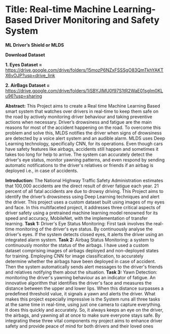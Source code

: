 # Title: Real-time Machine Learning-Based Driver Monitoring and Safety System
**ML Driver’s Shield or MLDS**

**Download Dataset**

**1. Eyes Dataset =** https://drive.google.com/drive/folders/15mozP6NZxFSSSgO83QmTkhYAKTX6vOJP?usp=drive_link

**2. AirBags Dataset =** https://drive.google.com/drive/folders/1iSBYJlMU0f97S1tR2WaE01sgIm0KLu96?usp=sharing

**Abstract:** This Project aims to create a Real time Machine Learning Based smart system that watches over drivers in real-time to keep them safe on the road by actively monitoring driver behaviour and taking preventive actions when necessary. Driver’s drowsiness and fatigue are the main reasons for most of the accident happening on the road. To overcome this problem and solve this, MLDS notifies the driver when signs of drowsiness are detected by a voice alert system and an audible alarm. MLDS uses Deep Learning technology, specifically CNN, for its operations. Even though cars have safety features like airbags, accidents still happen and sometimes it takes too long for help to arrive. The system can accurately detect the driver's eye status, monitor yawning patterns, and even respond by sending automatic notifications to the driver's relatives or friends if an airbag is deployed i.e., in case of accidents.  


**Introduction:** The National Highway Traffic Safety Administration estimates that 100,000 accidents are the direct result of driver fatigue each year. 21 percent of all fatal accidents are due to drowsy driving. This Project aims to identify the driver’s drowsiness using Deep Learning techniques and alert the driver. This project uses a custom dataset built using images of my eyes and face. In this multifaceted project, it addresses three critical aspects of driver safety using a pretrained machine learning model renowned for its speed and accuracy, MobileNet, with the implementation of transfer learning. **Task 1:** Driver's Eye Status Monitoring: First task involves the real-time monitoring of the driver's eye status. By continuously analyse the driver's eyes. If the system detects closed eyes, it alerts the driver using an integrated alarm system. **Task 2:** Airbag Status Monitoring: a system to continuously monitor the status of the airbags. I have used a custom dataset comprising images of airbags deployed and non-deployed states for training. Employing CNN for image classification, to accurately determine whether the airbags have been deployed in case of accident. Then the system automatically sends alert messages to the driver's friends and relatives notifying them about the situation. **Task 3:** Yawn Detection: monitoring the driver's yawning behaviour as an indicator of fatigue. An innovative algorithm that identifies the driver's face and measures the distance between the upper and lower lips. When this distance surpasses a predefined threshold value, it signals a yawn and alerts the driver. What makes this project especially impressive is the System runs all three tasks at the same time in real-time, using just one camera to capture everything. It does this quickly and accurately. So, it always keeps an eye on the driver, the airbags, and yawning all at once to make sure everyone stays safe. By integrating these three vital components my project aims to enhance driver safety and provide peace of mind for both drivers and their loved ones
